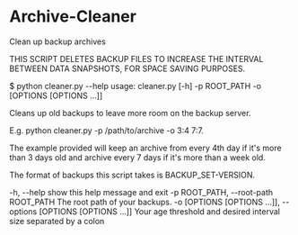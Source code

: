 # Archive-Cleaner
Clean up backup archives

THIS SCRIPT DELETES BACKUP FILES TO INCREASE THE INTERVAL BETWEEN DATA SNAPSHOTS, FOR SPACE SAVING PURPOSES.

$ python cleaner.py --help
usage: cleaner.py [-h] -p ROOT_PATH -o [OPTIONS [OPTIONS ...]]

Cleans up old backups to leave more room on the backup server.

E.g. python cleaner.py -p /path/to/archive -o 3:4 7:7.

The example provided will keep an archive from every 4th day if it's more than 3 days old and archive every 7 days if it's more than a week old.

The format of backups this script takes is BACKUP_SET-VERSION.

  -h, --help    show this help message and exit
  -p ROOT_PATH, --root-path ROOT_PATH   The root path of your backups.
  -o [OPTIONS [OPTIONS ...]], --options [OPTIONS [OPTIONS ...]] Your age threshold and desired interval size separated by a colon
